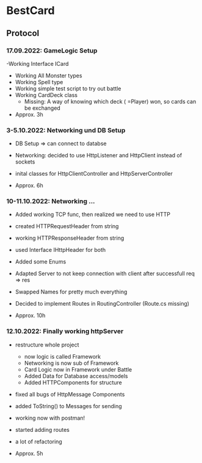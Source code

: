 # BestCard

## Protocol

### 17.09.2022: GameLogic Setup
 -Working Interface ICard 
 - Working All Monster types 
 - Working Spell type
 - Working simple test script to try out battle
 - Working CardDeck class
	- Missing:	A way of knowing which deck ( =Player) won, 
				so cards can be exchanged
 - Approx. 3h

### 3-5.10.2022: Networking und DB Setup
 - DB Setup => can connect to databse
 - Networking: decided to use HttpListener and HttpClient instead of sockets
 - inital classes for HttpClientController and HttpServerController

 - Approx. 6h

### 10-11.10.2022: Networking ...
- Added working TCP func, then realized we need to use HTTP
- created HTTPRequestHeader from string
- working HTTPResponseHeader from string
- used Interface IHttpHeader for both
- Added some Enums
- Adapted Server to not keep connection with client after successfull req => res
- Swapped Names for pretty much everything
- Decided to implement Routes in RoutingController (Route.cs missing)

- Approx. 10h

### 12.10.2022: Finally working httpServer
- restructure whole project 
	- now logic is called Framework
	- Networking is now sub of Framework
	- Card Logic now in Framework under Battle
	- Added Data for Database access/models
	- Added HTTPComponents for structure
- fixed all bugs of HttpMessage Components
- added ToString() to Messages for sending
- working now with postman!
- started adding routes
- a lot of refactoring

- Approx. 5h